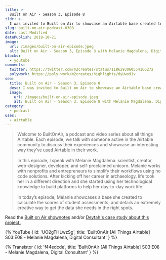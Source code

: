 ```yaml
---
title: >-
  Built on Air - Season 3, Episode 8
tldr: >-
  I was invited to Built on Air to showcase an Airtable base created to calculate student assessment scores; and explain how I get data in the right spots.
slug: built-on-air-podcast-0308
date: Last Modified
datePublish: 2019-10-21
image:
  url: /images/built-on-air-episode.jpeg
  alt: Built on Air - Season 3, Episode 8 with Melanie Magdalena, Digital Consultant
blocks: 
  - youtube
comments:
  twitter: https://twitter.com/m2creates/status/1186293060554166272
  polywork: https://poly.work/m2creates/highlights/dyUwo91v
seo:
  title: Built on Air - Season 3, Episode 8
  desc: I was invited to Built on Air to showcase an Airtable base created to calculate student assessment scores; and explain how I get data in the right spots.
  image:
    url: /images/built-on-air-episode.jpeg
    alt: Built on Air - Season 3, Episode 8 with Melanie Magdalena, Digital Consultant
category:
  - podcast
uses:
  - airtable
---
```


> Welcome to BuiltOnAir, a podcast and video series about all things Airtable. Each episode, we talk with someone active in the Airtable community to discuss their experiences and showcase an interesting way they’ve used Airtable in their work.<br><br>In this episode, I speak with Melanie Magdalena: scientist, creator, web-designer, developer, and self-proclaimed unicorn. Melanie works with nonprofits and entrepreneurs to simplify their workflows using no code solutions. After kicking off her career in archaeology, life took her in a different direction and she started using her technological knowledge to build platforms to help her day-to-day work life.<br><br>In today’s episode, Melanie showcases a base she created to calculate the scores of student assessments; and details an extremely creative way to get the data she needs in the right spots.

Read the [Built on Air shownotes](https://builtonair.com/builtonair-s03e08-melanie-magdalena-digital-consultant/) and/or [Deytah's case study about this project.](https://deytah.io/project/automating-away-paper-postage-for-an-equestrian-assessment-tracker/)

{% YouTube { id: 'UO2gTHLwzSg', title: 'BuiltOnAir [All Things Airtable] S03:E08 - Melanie Magdalena, Digital Consultant' } %}

{% Transistor { id: 'f44edcde', title: 'BuiltOnAir [All Things Airtable] S03:E08 - Melanie Magdalena, Digital Consultant' } %}
